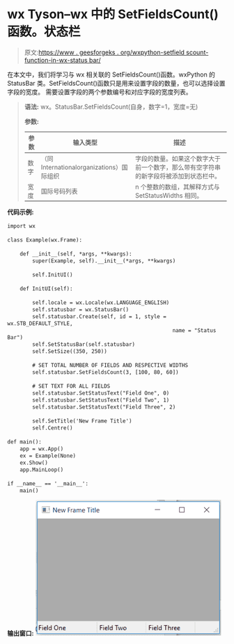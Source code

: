 # wx Tyson–wx 中的 SetFieldsCount()函数。状态栏

> 原文:[https://www . geesforgeks . org/wxpython-setfield scount-function-in-wx-status bar/](https://www.geeksforgeeks.org/wxpython-setfieldscount-function-in-wx-statusbar/)

在本文中，我们将学习与 wx 相关联的 SetFieldsCount()函数。wxPython 的 StatusBar 类。SetFieldsCount()函数只是用来设置字段的数量，也可以选择设置字段的宽度。
需要设置字段的两个参数编号和对应字段的宽度列表。

> **语法:** wx。StatusBar.SetFieldsCount(自身，数字=1，宽度=无)
> 
> **参数:**
> 
> | 参数 | 输入类型 | 描述 |
> | --- | --- | --- |
> | 数字 | （同 Internationalorganizations）国际组织 | 字段的数量。如果这个数字大于前一个数字，那么带有空字符串的新字段将被添加到状态栏中。 |
> | 宽度 | 国际号码列表 | n 个整数的数组，其解释方式与 SetStatusWidths 相同。 |

**代码示例:**

```
import wx

class Example(wx.Frame):

    def __init__(self, *args, **kwargs):
        super(Example, self).__init__(*args, **kwargs)

        self.InitUI()

    def InitUI(self):

        self.locale = wx.Locale(wx.LANGUAGE_ENGLISH)
        self.statusbar = wx.StatusBar()
        self.statusbar.Create(self, id = 1, style = wx.STB_DEFAULT_STYLE,
                                                     name = "Status Bar")
        self.SetStatusBar(self.statusbar)
        self.SetSize((350, 250))

        # SET TOTAL NUMBER OF FIELDS AND RESPECTIVE WIDTHS
        self.statusbar.SetFieldsCount(3, [100, 80, 60])

        # SET TEXT FOR ALL FIELDS
        self.statusbar.SetStatusText("Field One", 0)
        self.statusbar.SetStatusText("Field Two", 1)
        self.statusbar.SetStatusText("Field Three", 2)

        self.SetTitle('New Frame Title')
        self.Centre()

def main():
    app = wx.App()
    ex = Example(None)
    ex.Show()
    app.MainLoop()

if __name__ == '__main__':
    main()
```

**输出窗口:**
![](img/449ea806b1520b818ca1bae887634bee.png)